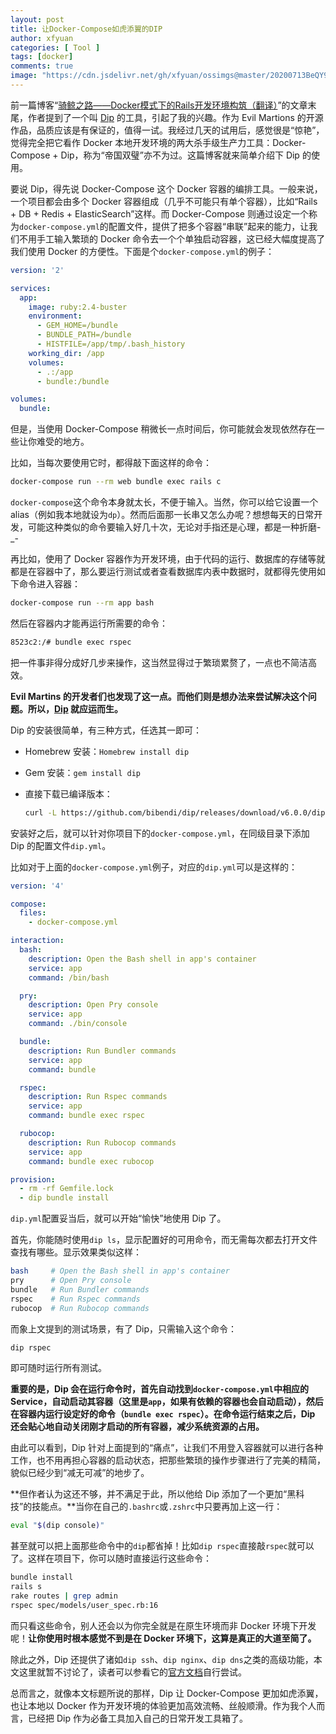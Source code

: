 ```yaml
---
layout: post
title: 让Docker-Compose如虎添翼的DIP
author: xfyuan
categories: [ Tool ]
tags: [docker]
comments: true
image: "https://cdn.jsdelivr.net/gh/xfyuan/ossimgs@master/20200713BeQY9A.jpg"
---
```


前一篇博客“[骑鲸之路——Docker模式下的Rails开发环境构筑（翻译）](https://xfyuan.github.io/2020/07/dockeerizing-rails-development/)”的文章末尾，作者提到了一个叫 [Dip](https://github.com/bibendi/dip) 的工具，引起了我的兴趣。作为 Evil Martions 的开源作品，品质应该是有保证的，值得一试。我经过几天的试用后，感觉很是“惊艳”，觉得完全把它看作 Docker 本地开发环境的两大杀手级生产力工具：Docker-Compose + Dip，称为“帝国双璧”亦不为过。这篇博客就来简单介绍下 Dip 的使用。

要说 Dip，得先说 Docker-Compose 这个 Docker 容器的编排工具。一般来说，一个项目都会由多个 Docker 容器组成（几乎不可能只有单个容器），比如“Rails + DB + Redis + ElasticSearch”这样。而 Docker-Compose 则通过设定一个称为`docker-compose.yml`的配置文件，提供了把多个容器“串联”起来的能力，让我们不用手工输入繁琐的 Docker 命令去一个个单独启动容器，这已经大幅度提高了我们使用 Docker 的方便性。下面是个`docker-compose.yml`的例子：

```yaml
version: '2'

services:
  app:
    image: ruby:2.4-buster
    environment:
      - GEM_HOME=/bundle
      - BUNDLE_PATH=/bundle
      - HISTFILE=/app/tmp/.bash_history
    working_dir: /app
    volumes:
      - .:/app
      - bundle:/bundle

volumes:
  bundle:
```

但是，当使用 Docker-Compose 稍微长一点时间后，你可能就会发现依然存在一些让你难受的地方。

比如，当每次要使用它时，都得敲下面这样的命令：

```bash
docker-compose run --rm web bundle exec rails c
```

`docker-compose`这个命令本身就太长，不便于输入。当然，你可以给它设置一个 alias（例如我本地就设为`dp`）。然而后面那一长串又怎么办呢？想想每天的日常开发，可能这种类似的命令要输入好几十次，无论对手指还是心理，都是一种折磨-_-

再比如，使用了 Docker 容器作为开发环境，由于代码的运行、数据库的存储等就都是在容器中了，那么要运行测试或者查看数据库内表中数据时，就都得先使用如下命令进入容器：

```bash
docker-compose run --rm app bash
```

然后在容器内才能再运行所需要的命令：

```bash
8523c2:/# bundle exec rspec
```

把一件事非得分成好几步来操作，这当然显得过于繁琐累赘了，一点也不简洁高效。

**Evil Martins 的开发者们也发现了这一点。而他们则是想办法来尝试解决这个问题。所以，[Dip](https://github.com/bibendi/dip) 就应运而生。**

Dip 的安装很简单，有三种方式，任选其一即可：

- Homebrew 安装：`Homebrew install dip`

- Gem 安装：`gem install dip`

- 直接下载已编译版本：

  ```bash
  curl -L https://github.com/bibendi/dip/releases/download/v6.0.0/dip-`uname -s`-`uname -m` > /usr/local/bin/dip chmod +x /usr/local/bin/dip
  ```

安装好之后，就可以针对你项目下的`docker-compose.yml`，在同级目录下添加 Dip 的配置文件`dip.yml`。

比如对于上面的`docker-compose.yml`例子，对应的`dip.yml`可以是这样的：

```yaml
version: '4'

compose:
  files:
    - docker-compose.yml

interaction:
  bash:
    description: Open the Bash shell in app's container
    service: app
    command: /bin/bash

  pry:
    description: Open Pry console
    service: app
    command: ./bin/console

  bundle:
    description: Run Bundler commands
    service: app
    command: bundle

  rspec:
    description: Run Rspec commands
    service: app
    command: bundle exec rspec

  rubocop:
    description: Run Rubocop commands
    service: app
    command: bundle exec rubocop

provision:
  - rm -rf Gemfile.lock
  - dip bundle install
```

`dip.yml`配置妥当后，就可以开始“愉快”地使用 Dip 了。

首先，你能随时使用`dip ls`，显示配置好的可用命令，而无需每次都去打开文件查找有哪些。显示效果类似这样：

```bash
bash     # Open the Bash shell in app's container
pry      # Open Pry console
bundle   # Run Bundler commands
rspec    # Run Rspec commands
rubocop  # Run Rubocop commands
```

而象上文提到的测试场景，有了 Dip，只需输入这个命令：

```bash
dip rspec
```

即可随时运行所有测试。

**重要的是，Dip 会在运行命令时，首先自动找到`docker-compose.yml`中相应的 Service，自动启动其容器（这里是`app`，如果有依赖的容器也会自动启动），然后在容器内运行设定好的命令（`bundle exec rspec`）。在命令运行结束之后，Dip 还会贴心地自动关闭刚才启动的所有容器，减少系统资源的占用。**

由此可以看到，Dip 针对上面提到的“痛点”，让我们不用登入容器就可以进行各种工作，也不用再担心容器的启动状态，把那些繁琐的操作步骤进行了完美的精简，貌似已经少到“减无可减”的地步了。

**但作者认为这还不够，并不满足于此，所以他给 Dip 添加了一个更加“黑科技”的技能点。**当你在自己的`.bashrc`或`.zshrc`中只要再加上这一行：

```bash
eval "$(dip console)"
```

甚至就可以把上面那些命令中的`dip`都省掉！比如`dip rspec`直接敲`rspec`就可以了。这样在项目下，你可以随时直接运行这些命令：

```bash
bundle install
rails s
rake routes | grep admin
rspec spec/models/user_spec.rb:16
```

而只看这些命令，别人还会以为你完全就是在原生环境而非 Docker 环境下开发呢！**让你使用时根本感觉不到是在 Docker 环境下，这算是真正的大道至简了。**

除此之外，Dip 还提供了诸如`dip ssh`、`dip nginx`、`dip dns`之类的高级功能，本文这里就暂不讨论了，读者可以参看它的[官方文档](https://github.com/bibendi/dip)自行尝试。

总而言之，就像本文标题所说的那样，Dip 让 Docker-Compose 更加如虎添翼，也让本地以 Docker 作为开发环境的体验更加高效流畅、丝般顺滑。作为我个人而言，已经把 Dip 作为必备工具加入自己的日常开发工具箱了。